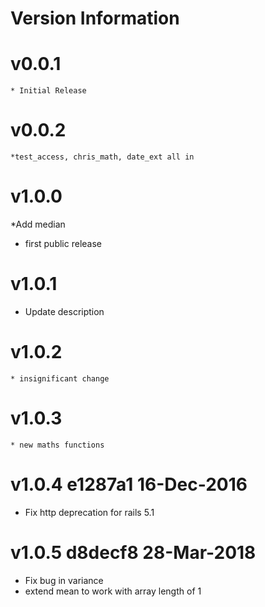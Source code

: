 # Version Information
# v0.0.1
	* Initial Release
# v0.0.2
	*test_access, chris_math, date_ext all in
# v1.0.0
  *Add median
  * first public release
# v1.0.1
  * Update description
# v1.0.2
	* insignificant change
# v1.0.3
	* new maths functions
# v1.0.4 e1287a1 16-Dec-2016
  * Fix http deprecation for rails 5.1
# v1.0.5 d8decf8 28-Mar-2018
  * Fix bug in variance
  * extend mean to work with array length of 1


